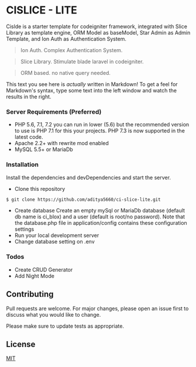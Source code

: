 # CISLICE - LITE


Cislde  is a starter template for codeigniter framework, integrated with Slice Library as template engine, ORM Model as baseModel, Star Admin as Admin Template, and Ion Auth as Authentication System. 

  > Ion Auth. Complex Authentication System.
  
  > Slice Library. Stimulate blade laravel in codeigniter.
  
  > ORM based. no native query needed.
  
This text you see here is *actually* written in Markdown! To get a feel for Markdown's syntax, type some text into the left window and watch the results in the right.
### Server Requirements (Preferred)
* PHP 5.6, 7.1, 7.2 you can run in lower (5.6) but the recommended version to use is PHP 7.1 for this your projects. PHP 7.3 is now supported in the latest code.
* Apache 2.2+ with rewrite mod enabled
* MySQL 5.5+ or MariaDb
 
### Installation

Install the dependencies and devDependencies and start the server.
* Clone this repository
```sh
$ git clone https://github.com/aditya5660/ci-slice-lite.git
```
* Create database
Create an empty mySql or MariaDb database (default db name is ci_blox) and a user (default is root/no password). Note that the database.php file in application/config contains these configuration settings
* Run your local development server
* Change database setting on .env 

### Todos

 - Create CRUD Generator
 - Add Night Mode

## Contributing
Pull requests are welcome. For major changes, please open an issue first to discuss what you would like to change.

Please make sure to update tests as appropriate.

## License
[MIT](https://choosealicense.com/licenses/mit/)
